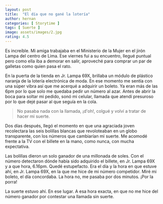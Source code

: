```yaml
---
layout: post
title:  "El día que no gané la lotería"
author: hernan
categories: [ Storytime ]
tags: [ Suerte ]
image: assets/images/2.jpg
rating: 4.5
---
```


Es increíble. Mi amiga trabajaba en el Ministerio de la Mujer en el jirón Lampa del centro de Lima. Ese viernes fui a su encuentro, llegué puntual pero como ella iba a demorar en salir, aproveché para comprar un par de galletas como quien pasa el rato.

En la puerta de la tienda en Jr. Lampa 69X, brillaba un módulo de plástico naranja de la lotería electrónica de moda. En ese momento me sentía con una súper vibra así que me acerqué a adquirir un boleto. Ya eran más de las 6pm por lo que solo me quedaba pedir un número al azar. Antes de abrir la boca para soltar mi pedido, sonó mi celular, llamada que atendí presuroso por lo que dejé pasar al que seguía en la cola.

> No pasaba nada con la llamada, ¡d'oh!, colgué y volví a tratar de hacer mi suerte.

Dos días después, llegó el momento en que una agraciada joven recolectara las seis bolillas blancas que revoloteaban en un globo transparente, con los números que cambiarían mi suerte. Me acomodé frente a la TV con el billete en la mano, como nunca, con mucha expectativa.

Las bolillas dieron un solo ganador de una millonada de soles. Con el número detectaron dónde había sido adquirido el billete, en Jr. Lampa 69X y a que hora, 6.16pm. Quedé estupefacto. Era el día y la hora en que estuve ahí, en Jr. Lampa 69X, en la que me hice de mi número competidor. Miré mi boleto, el día concordaba. La hora no, me pasaba por dos minutos. ¡Por la porra!

La suerte estuvo ahí. En ese lugar. A esa hora exacta, en que no me hice del número ganador por contestar una llamada sin suerte.
